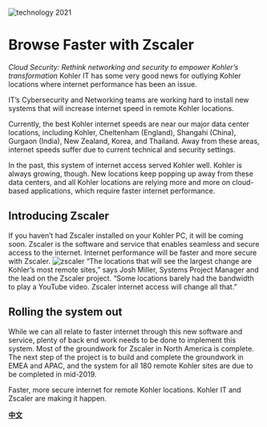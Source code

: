![technology 2021](https://www.zscaler.com/themes/custom/zscaler/logo.svg)
# Browse Faster with Zscaler 
*Cloud Security: Rethink networking and security to empower Kohler’s transformation*
 Kohler IT has some very good news for outlying Kohler locations where internet performance has been an issue.

IT’s Cybersecurity and Networking teams are working hard to install new systems that will increase internet speed in remote Kohler locations.

Currently, the best Kohler internet speeds are near our major data center locations, including Kohler, Cheltenham (England), Shangahi (China), Gurgaon (India), New Zealand, Korea, and Thailand. Away from these areas, internet speeds suffer due to current technical and security settings.

In the past, this system of internet access served Kohler well. Kohler is always growing, though. New locations keep popping up away from these data centers, and all Kohler locations are relying more and more on cloud-based applications, which require faster internet performance.

## Introducing Zscaler

If you haven’t had Zscaler installed on your Kohler PC, it will be coming soon. Zscaler is the software and service that enables seamless and secure access to the internet. Internet performance will be faster and more secure with Zscaler.
![zscaler](https://rcp.scsstatic.ch/content/dam/swisscom/de/biz/etp/angebote/Security/ent-fs-zscaler--210x297mm-rgb-en.png.bwimg.980x359.ts1457077351116.png/ent-fs-zscaler-210x297mm-rgb-enindd.png)
“The locations that will see the largest change are Kohler’s most remote sites,” says Josh Miller, Systems Project Manager and the lead on the Zscaler project. “Some locations barely had the bandwidth to play a YouTube video. Zscaler internet access will change all that.”

## Rolling the system out

While we can all relate to faster internet through this new software and service, plenty of back end work needs to be done to implement this system. Most of the groundwork for Zscaler in North America is complete. The next step of the project is to build and complete the groundwork in EMEA and APAC, and the system for all 180 remote Kohler sites are due to be completed in mid-2019.

Faster, more secure internet for remote Kohler locations. Kohler IT and Zscaler are making it happen.
 
[**中文**](https://mp.weixin.qq.com/s?__biz=MzA5NzYzNjMyMw==&mid=2649509469&idx=1&sn=dea18dd090cb6529ecbe391afd36e376&chksm=888534d1bff2bdc76fe653579374132d7ee7906f29560e539218b968f31b87a50f42af85ae42&token=1184698480&lang=zh_CN#rd)
